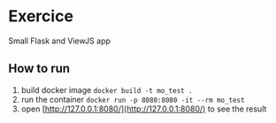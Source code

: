 # Exercice

Small Flask and ViewJS app

## How to run

1. build docker image `docker build -t mo_test .`
2. run the container `docker run -p 8080:8080 -it --rm mo_test`
3. open [http://127.0.0.1:8080/](http://127.0.0.1:8080/) to see the result

